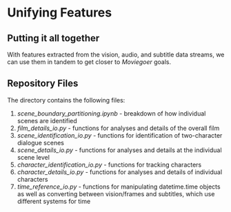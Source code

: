 # Unifying Features
## Putting it all together
With features extracted from the vision, audio, and subtitle data streams, we can use them in tandem to get closer to *Moviegoer* goals.

## Repository Files
The directory contains the following files:

1. *scene_boundary_partitioning.ipynb* - breakdown of how individual scenes are identified
2. *film_details_io.py* - functions for analyses and details of the overall film
3. *scene_identification_io.py* - functions for identification of two-character dialogue scenes
4. *scene_details_io.py* - functions for analyses and details at the individual scene level
5. *character_identification_io.py* - functions for tracking characters
6. *character_details_io.py* - functions for analyses and details of individual characters
7. *time_reference_io.py* - functions for manipulating datetime.time objects as well as converting between vision/frames and subtitles, which use different systems for time
